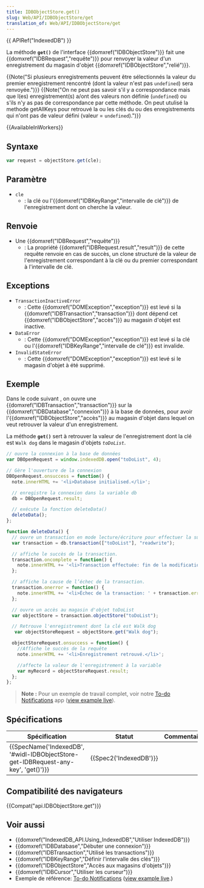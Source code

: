 ```yaml
---
title: IDBObjectStore.get()
slug: Web/API/IDBObjectStore/get
translation_of: Web/API/IDBObjectStore/get
---
```

{{ APIRef("IndexedDB") }}

La méthode **`get()`** de l'interface {{domxref("IDBObjectStore")}} fait une {{domxref("IDBRequest","requête")}} pour renvoyer la valeur d'un enregistrement du magasin d'objet {{domxref("IDBObjectStore","relié")}}.

{{Note("Si plusieurs enregistrements peuvent être sélectionnés la valeur du premier enregistrement rencontré (dont la valeur n'est pas <code>undefined</code>) sera renvoyée.")}} {{Note("On ne peut pas savoir s'il y a correspondance mais que l(es) enregistrement(s) a/ont des valeurs non définie (<code>undefined</code>) ou s'ils n'y as pas de correspondance par cette méthode. On peut utulisé la methode getAllKeys pour retrouvé la ou les clés du ou des enregistrements qui n'ont pas de valeur défini (valeur = <code>undefined</code>).")}}

{{AvailableInWorkers}}

## Syntaxe

```js
var request = objectStore.get(cle);
```

## Paramètre

- `cle`
  - : la clé ou l'{{domxref("IDBKeyRange","intervalle de clé")}} de l'enregistrement dont on cherche la valeur.

## Renvoie

- Une {{domxref("IDBRequest","requête")}}
  - : La propriété {{domxref("IDBRequest.result","result")}} de cette requête renvoie en cas de succès,  un clone structuré de la valeur de l'enregistrement correspondant à la clé ou du premier correspondant à l'intervalle de clé.

## Exceptions

- `TransactionInactiveError`
  - : Cette {{domxref("DOMException","exception")}} est levé si la {{domxref("IDBTransaction","transaction")}} dont dépend cet {{domxref("IDBObjectStore","accès")}} au magasin d'objet est inactive.
- `DataError`
  - : Cette {{domxref("DOMException","exception")}} est levé si la clé ou l'{{domxref("IDBKeyRange","intervalle de clé")}} est invalide.
- `InvalidStateError`
  - : Cette {{domxref("DOMException","exception")}} est levé si le magasin d'objet à été supprimé.

## Exemple

Dans le code suivant , on ouvre une {{domxref("IDBTransaction","transaction")}} sur la {{domxref("IDBDatabase","connexion")}} à la base de données, pour avoir l'{{domxref("IDBObjectStore","accès")}} au magasin d'objet dans lequel on veut retrouver la valeur d'un enregistrement.

La méthode **`get()`** sert à retrouver la valeur de l'enregistrement dont la clé est `Walk dog` dans le magasin d'objets _`toDoList`_.

```js
// ouvre la connexion à la base de données
var DBOpenRequest = window.indexedDB.open("toDoList", 4);

// Gère l'ouverture de la connexion
DBOpenRequest.onsuccess = function() {
  note.innerHTML += '<li>Database initialised.</li>';

  // enregistre la connexion dans la variable db
  db = DBOpenRequest.result;

  // exécute la fonction deleteData()
  deleteData();
};

function deleteData() {
  // ouvre un transaction en mode lecture/écriture pour effectuer la suppression
  var transaction = db.transaction(["toDoList"], "readwrite");

  // affiche le succès de la transaction.
  transaction.oncomplete = function() {
    note.innerHTML += '<li>Transaction effectuée: fin de la modification de la base de données.</li>';
  };

  // affiche la cause de l’échec de la transaction.
  transaction.onerror = function() {
    note.innerHTML += '<li>Échec de la transaction: ' + transaction.error + ' la base de données n\'a pas été modifié</li>';
  };

  // ouvre un accès au magasin d'objet toDoList
  var objectStore = transaction.objectStore("toDoList");

  // Retrouve l'enregistrement dont la clé est Walk dog
   var objectStoreRequest = objectStore.get("Walk dog");

  objectStoreRequest.onsuccess = function() {
    //Affiche le succès de la requête
    note.innerHTML += '<li>Enregistrement retrouvé.</li>';

    //affecte la valeur de l'enregistrement à la variable
    var myRecord = objectStoreRequest.result;
  };
};
```

> **Note :** Pour un exemple de travail complet, voir notre [To-do Notifications](https://github.com/mdn/to-do-notifications/) app ([view example live](http://mdn.github.io/to-do-notifications/)).

## Spécifications

| Spécification                                                                                                | Statut                       | Commentaire |
| ------------------------------------------------------------------------------------------------------------ | ---------------------------- | ----------- |
| {{SpecName('IndexedDB', '#widl-IDBObjectStore-get-IDBRequest-any-key', 'get()')}} | {{Spec2('IndexedDB')}} |             |

## Compatibilité des navigateurs

{{Compat("api.IDBObjectStore.get")}}

## Voir aussi

- {{domxref("IndexedDB_API.Using_IndexedDB","Utiliser IndexedDB")}}
- {{domxref("IDBDatabase","Débuter une connexion")}}
- {{domxref("IDBTransaction","Utilisé les transactions")}}
- {{domxref("IDBKeyRange","Définir l'intervalle des clés")}}
- {{domxref("IDBObjectStore","Accès aux magasins d'objets")}}
- {{domxref("IDBCursor","Utiliser les curseur")}}
- Exemple de référence: [To-do Notifications](https://github.com/mdn/to-do-notifications/tree/gh-pages) ([view example live](http://mdn.github.io/to-do-notifications/).)
